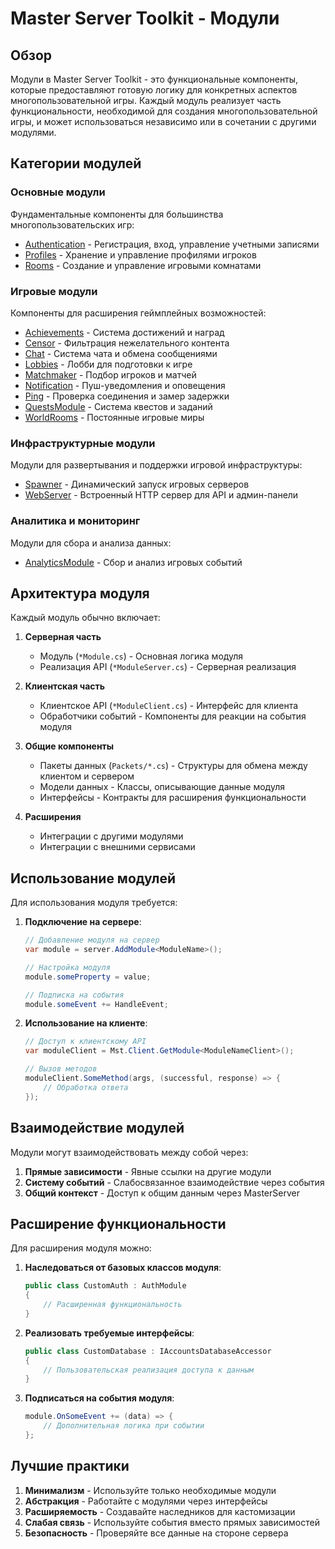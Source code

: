 # Master Server Toolkit - Модули

## Обзор

Модули в Master Server Toolkit - это функциональные компоненты, которые предоставляют готовую логику для конкретных аспектов многопользовательной игры. Каждый модуль реализует часть функциональности, необходимой для создания многопользовательной игры, и может использоваться независимо или в сочетании с другими модулями.

## Категории модулей

### Основные модули

Фундаментальные компоненты для большинства многопользовательских игр:

- [Authentication](Authentication.md) - Регистрация, вход, управление учетными записями
- [Profiles](Profiles.md) - Хранение и управление профилями игроков
- [Rooms](Rooms.md) - Создание и управление игровыми комнатами

### Игровые модули

Компоненты для расширения геймплейных возможностей:

- [Achievements](Achievements.md) - Система достижений и наград
- [Censor](Censor.md) - Фильтрация нежелательного контента
- [Chat](Chat.md) - Система чата и обмена сообщениями
- [Lobbies](Lobbies.md) - Лобби для подготовки к игре
- [Matchmaker](Matchmaker.md) - Подбор игроков и матчей
- [Notification](Notification.md) - Пуш-уведомления и оповещения
- [Ping](Ping.md) - Проверка соединения и замер задержки
- [QuestsModule](QuestsModule.md) - Система квестов и заданий
- [WorldRooms](WorldRooms.md) - Постоянные игровые миры

### Инфраструктурные модули

Модули для развертывания и поддержки игровой инфраструктуры:

- [Spawner](Spawner.md) - Динамический запуск игровых серверов
- [WebServer](WebServer.md) - Встроенный HTTP сервер для API и админ-панели

### Аналитика и мониторинг

Модули для сбора и анализа данных:

- [AnalyticsModule](AnalyticsModule.md) - Сбор и анализ игровых событий

## Архитектура модуля

Каждый модуль обычно включает:

1. **Серверная часть**
   - Модуль (`*Module.cs`) - Основная логика модуля
   - Реализация API (`*ModuleServer.cs`) - Серверная реализация

2. **Клиентская часть**
   - Клиентское API (`*ModuleClient.cs`) - Интерфейс для клиента
   - Обработчики событий - Компоненты для реакции на события модуля

3. **Общие компоненты**
   - Пакеты данных (`Packets/*.cs`) - Структуры для обмена между клиентом и сервером
   - Модели данных - Классы, описывающие данные модуля
   - Интерфейсы - Контракты для расширения функциональности

4. **Расширения**
   - Интеграции с другими модулями
   - Интеграции с внешними сервисами

## Использование модулей

Для использования модуля требуется:

1. **Подключение на сервере**:
   ```csharp
   // Добавление модуля на сервер
   var module = server.AddModule<ModuleName>();
   
   // Настройка модуля
   module.someProperty = value;
   
   // Подписка на события
   module.someEvent += HandleEvent;
   ```

2. **Использование на клиенте**:
   ```csharp
   // Доступ к клиентскому API
   var moduleClient = Mst.Client.GetModule<ModuleNameClient>();
   
   // Вызов методов
   moduleClient.SomeMethod(args, (successful, response) => {
       // Обработка ответа
   });
   ```

## Взаимодействие модулей

Модули могут взаимодействовать между собой через:

1. **Прямые зависимости** - Явные ссылки на другие модули
2. **Систему событий** - Слабосвязанное взаимодействие через события
3. **Общий контекст** - Доступ к общим данным через MasterServer

## Расширение функциональности

Для расширения модуля можно:

1. **Наследоваться от базовых классов модуля**:
   ```csharp
   public class CustomAuth : AuthModule
   {
       // Расширенная функциональность
   }
   ```

2. **Реализовать требуемые интерфейсы**:
   ```csharp
   public class CustomDatabase : IAccountsDatabaseAccessor
   {
       // Пользовательская реализация доступа к данным
   }
   ```

3. **Подписаться на события модуля**:
   ```csharp
   module.OnSomeEvent += (data) => {
       // Дополнительная логика при событии
   };
   ```

## Лучшие практики

1. **Минимализм** - Используйте только необходимые модули
2. **Абстракция** - Работайте с модулями через интерфейсы
3. **Расширяемость** - Создавайте наследников для кастомизации
4. **Слабая связь** - Используйте события вместо прямых зависимостей
5. **Безопасность** - Проверяйте все данные на стороне сервера